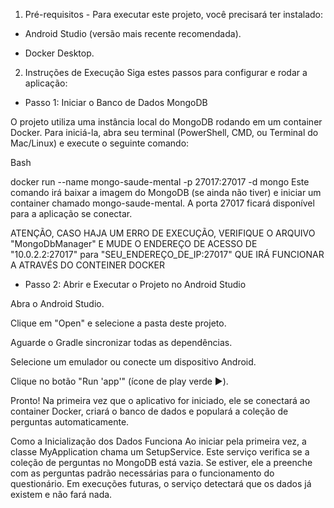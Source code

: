 1) Pré-requisitos - Para executar este projeto, você precisará ter instalado:

- Android Studio (versão mais recente recomendada).

- Docker Desktop.

2) Instruções de Execução Siga estes passos para configurar e rodar a aplicação:

- Passo 1: Iniciar o Banco de Dados MongoDB

O projeto utiliza uma instância local do MongoDB rodando em um container Docker. Para iniciá-la, abra seu terminal (PowerShell, CMD, ou Terminal do Mac/Linux) e execute o seguinte comando:

Bash

docker run --name mongo-saude-mental -p 27017:27017 -d mongo Este comando irá baixar a imagem do MongoDB (se ainda não tiver) e iniciar um container chamado mongo-saude-mental. A porta 27017 ficará disponível para a aplicação se conectar.

ATENÇÃO, CASO HAJA UM ERRO DE EXECUÇÃO, VERIFIQUE O ARQUIVO "MongoDbManager" E MUDE O ENDEREÇO DE ACESSO DE "10.0.2.2:27017" para "SEU_ENDEREÇO_DE_IP:27017" QUE IRÁ FUNCIONAR A ATRAVÉS DO CONTEINER DOCKER

- Passo 2: Abrir e Executar o Projeto no Android Studio

Abra o Android Studio.

Clique em "Open" e selecione a pasta deste projeto.

Aguarde o Gradle sincronizar todas as dependências.

Selecione um emulador ou conecte um dispositivo Android.

Clique no botão "Run 'app'" (ícone de play verde ▶️).

Pronto! Na primeira vez que o aplicativo for iniciado, ele se conectará ao container Docker, criará o banco de dados e populará a coleção de perguntas automaticamente.

Como a Inicialização dos Dados Funciona Ao iniciar pela primeira vez, a classe MyApplication chama um SetupService. Este serviço verifica se a coleção de perguntas no MongoDB está vazia. Se estiver, ele a preenche com as perguntas padrão necessárias para o funcionamento do questionário. Em execuções futuras, o serviço detectará que os dados já existem e não fará nada.

